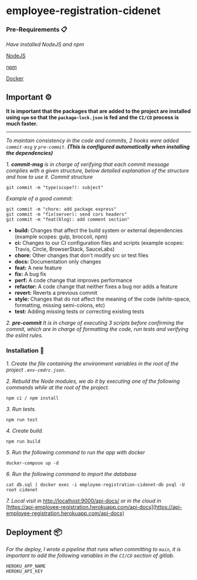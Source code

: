 # employee-registration-cidenet

### Pre-Requirements 📋

_Have installed NodeJS and npm_

[NodeJS](https://nodejs.org/)

[npm](https://www.npmjs.com/)

[Docker](https://www.docker.com/)

## Important ⚙️
**It is important that the packages that are added to the project are installed using ``npm`` so that the ``package-lock.json`` is fed and the ``CI/CD`` process is much faster.**
___
_To maintain consistency in the code and commits, 2 hooks were added ``commit-msg`` y ``pre-commit``._ **_(This is configured automatically when installing the dependencies)_**

_1. **commit-msg** is in charge of verifying that each commit message complies with a given structure, below detailed explanation of the structure and how to use it._
_Commit structure_
```
git commit -m "type(scope?): subject"
```
_Example of a good commit:_ 
```
git commit -m "chore: add package express"
git commit -m "fix(server): send cors headers"
git commit -m "feat(blog): add comment section"
```
- **build:** Changes that affect the build system or external dependencies (example scopes: gulp, broccoli, npm)
- **ci:** Changes to our CI configuration files and scripts (example scopes: Travis, Circle, BrowserStack, SauceLabs)
- **chore:** Other changes that don't modify src or test files
- **docs:** Documentation only changes
- **feat:** A new feature
- **fix:** A bug fix
- **perf:** A code change that improves performance
- **refactor:** A code change that neither fixes a bug nor adds a feature
- **revert:** Reverts a previous commit
- **style:** Changes that do not affect the meaning of the code (white-space, formatting, missing semi-colons, etc)
- **test:** Adding missing tests or correcting existing tests

_2. **pre-commit** It is in charge of executing 3 scripts before confirming the commit, which are in charge of formatting the code, run tests and verifying the eslint rules._

### Installation 🔧

_1. Create the file containing the environment variables in the root of the project ``.env-cmdrc.json``._

_2. Rebuild the Node modules, we do it by executing one of the following commands while at the root of the project._

```
npm ci / npm install
```

_3. Run tests._

```
npm run test
```

_4. Create build._

```
npm run build
```

_5. Run the following command to run the app with docker_
```
docker-compose up -d
```

_6. Run the following command to import the database_
```
cat db.sql | docker exec -i employee-registration-cidenet-db psql -U root cidenet
```

_7. Local visit in_ [http://localhost:9000/api-docs/](http://localhost:9000/api-docs/) _or in the cloud in_ [https://api-employee-registration.herokuapp.com/api-docs](https://api-employee-registration.herokuapp.com/api-docs)

## Deployment 📦

_For the deploy, I wrote a pipeline that runs when committing to ``main``, it is important to add the following variables in the ``CI/CD`` section of gitlab._
```
HEROKU_APP_NAME
HEROKU_API_KEY
```
